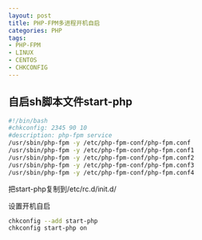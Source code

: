 ```yaml
---
layout: post
title: PHP-FPM多进程开机自启
categories: PHP
tags:
- PHP-FPM
- LINUX
- CENTOS
- CHKCONFIG
---
```

## 自启sh脚本文件start-php
<!--more-->

``` bash
#!/bin/bash
#chkconfig: 2345 90 10
#description: php-fpm service
/usr/sbin/php-fpm -y /etc/php-fpm-conf/php-fpm.conf
/usr/sbin/php-fpm -y /etc/php-fpm-conf/php-fpm.conf1
/usr/sbin/php-fpm -y /etc/php-fpm-conf/php-fpm.conf2
/usr/sbin/php-fpm -y /etc/php-fpm-conf/php-fpm.conf3
/usr/sbin/php-fpm -y /etc/php-fpm-conf/php-fpm.conf4
```

把start-php复制到/etc/rc.d/init.d/

设置开机自启
```bash
chkconfig --add start-php
chkconfig start-php on
```
